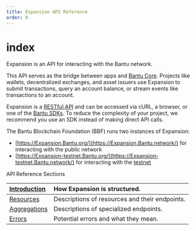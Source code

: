 ```yaml
---
title: Expansion API Reference
order: 0
---
```


# index

Expansion is an API for interacting with the Bantu network.

This API serves as the bridge between apps and [Bantu Core](../../run-core-node/index.md). Projects like wallets, decentralized exchanges, and asset issuers use Expansion to submit transactions, query an account balance, or stream events like transactions to an account.

Expansion is a [RESTful API](https://en.wikipedia.org/wiki/Representational_state_transfer) and can be accessed via cURL, a browser, or one of the [Bantu SDKs](../../software-and-sdks/index.md). To reduce the complexity of your project, we recommend you use an SDK instead of making direct API calls.

The Bantu Blockchain Foundation \(BBF\) runs two instances of Expansion:

* [https://Expansion.Bantu.org/](https://Expansion.Bantu.network/) for interacting with the public network
* [https://Expansion-testnet.Bantu.org/](https://Expansion-testnet.Bantu.network/) for interacting with the [testnet](../../glossary/testnet.md)

API Reference Sections

| [Introduction](https://developers.Bantu.org/api/introduction/) | How Expansion is structured. |
| :--- | :--- |
| [Resources](https://developers.Bantu.org/api/resources/) | Descriptions of resources and their endpoints. |
| [Aggregations](https://developers.Bantu.org/api/aggregations/) | Descriptions of specialized endpoints. |
| [Errors](https://developers.Bantu.org/api/errors/) | Potential errors and what they mean. |


